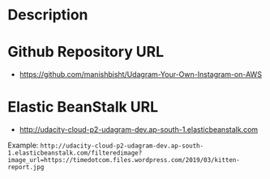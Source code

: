 # Description

# Github Repository URL
- https://github.com/manishbisht/Udagram-Your-Own-Instagram-on-AWS

# Elastic BeanStalk URL
- http://udacity-cloud-p2-udagram-dev.ap-south-1.elasticbeanstalk.com

Example: `http://udacity-cloud-p2-udagram-dev.ap-south-1.elasticbeanstalk.com/filteredimage?image_url=https://timedotcom.files.wordpress.com/2019/03/kitten-report.jpg`